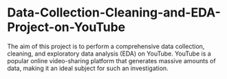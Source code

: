 # Data-Collection-Cleaning-and-EDA-Project-on-YouTube
The aim of this project is to perform a comprehensive data collection, cleaning, and exploratory data analysis (EDA) on YouTube. YouTube is a popular online video-sharing platform that generates massive amounts of data, making it an ideal subject for such an investigation.
